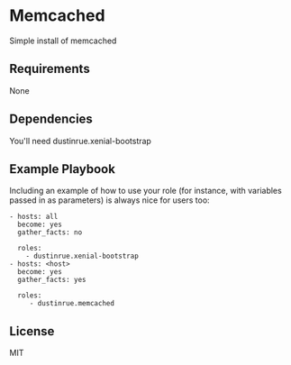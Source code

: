 Memcached
=========

Simple install of memcached

Requirements
------------

None

Dependencies
------------

You'll need dustinrue.xenial-bootstrap

Example Playbook
----------------

Including an example of how to use your role (for instance, with variables passed in as parameters) is always nice for users too:

    - hosts: all
      become: yes
      gather_facts: no

      roles:
        - dustinrue.xenial-bootstrap
    - hosts: <host>
      become: yes
      gather_facts: yes

      roles:  
         - dustinrue.memcached

License
-------

MIT

